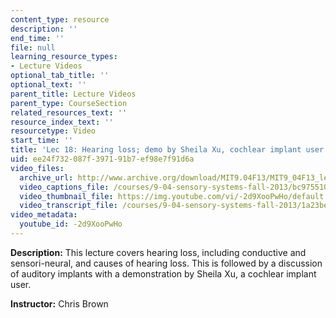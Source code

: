 ```yaml
---
content_type: resource
description: ''
end_time: ''
file: null
learning_resource_types:
- Lecture Videos
optional_tab_title: ''
optional_text: ''
parent_title: Lecture Videos
parent_type: CourseSection
related_resources_text: ''
resource_index_text: ''
resourcetype: Video
start_time: ''
title: 'Lec 18: Hearing loss; demo by Sheila Xu, cochlear implant user'
uid: ee24f732-087f-3971-91b7-ef98e7f91d6a
video_files:
  archive_url: http://www.archive.org/download/MIT9.04F13/MIT9_04F13_lec18_300k.mp4
  video_captions_file: /courses/9-04-sensory-systems-fall-2013/bc975510540359f79e3cb59220680051_-2d9XooPwHo.vtt
  video_thumbnail_file: https://img.youtube.com/vi/-2d9XooPwHo/default.jpg
  video_transcript_file: /courses/9-04-sensory-systems-fall-2013/1a23be6968b9bbf47767bd674a890085_-2d9XooPwHo.pdf
video_metadata:
  youtube_id: -2d9XooPwHo
---
```


**Description:** This lecture covers hearing loss, including conductive and sensori-neural, and causes of hearing loss. This is followed by a discussion of auditory implants with a demonstration by Sheila Xu, a cochlear implant user.

**Instructor:** Chris Brown